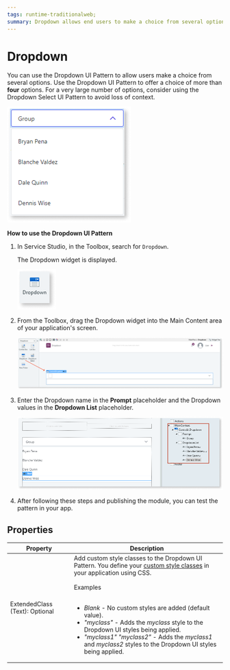 ```yaml
---
tags: runtime-traditionalweb; 
summary: Dropdown allows end users to make a choice from several options.
---
```


# Dropdown

You can use the Dropdown UI Pattern to allow users make a choice from several options. Use the Dropdown UI Pattern to offer a choice of more than **four** options. For a very large number of options, consider using the Dropdown Select UI Pattern to avoid loss of context.

![](<images/dropdown-image-3.png>)

**How to use the Dropdown UI Pattern**

1. In Service Studio, in the Toolbox, search for `Dropdown`.

    The Dropdown widget is displayed.

    ![](<images/dropdown-image-1.png>)
 
1. From the Toolbox, drag the Dropdown widget into the Main Content area of your application's screen.

    ![](<images/dropdown-image-2.png>)

1. Enter the Dropdown name in the **Prompt** placeholder and the Dropdown values in the **Dropdown List** placeholder.

    ![](<images/dropdown-image-4.png>)

1. After following these steps and publishing the module, you can test the pattern in your app. 

## Properties

 **Property** | **Description** | 
|---|---|
| ExtendedClass (Text): Optional  |  Add custom style classes to the Dropdown UI Pattern. You define your [custom style classes](../../../look-feel/css.md) in your application using CSS.<br/><br/>Examples<br/><br/><ul><li>_Blank_ - No custom styles are added (default value).</li><li>_"myclass"_ - Adds the _myclass_ style to the Dropdown UI styles being applied.</li><li>_"myclass1" "myclass2"_ - Adds the _myclass1_ and _myclass2_ styles to the Dropdown UI styles being applied.</li></ul> |
